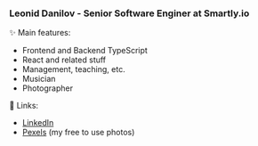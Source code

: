 ### Leonid Danilov - Senior Software Enginer at Smartly.io

✨ Main features:
- Frontend and Backend TypeScript
- React and related stuff
- Management, teaching, etc.
- Musician
- Photographer

🔗 Links:
- [LinkedIn](https://www.linkedin.com/in/infonautica/)
- [Pexels](https://www.pexels.com/@infonautica/) (my free to use photos)
